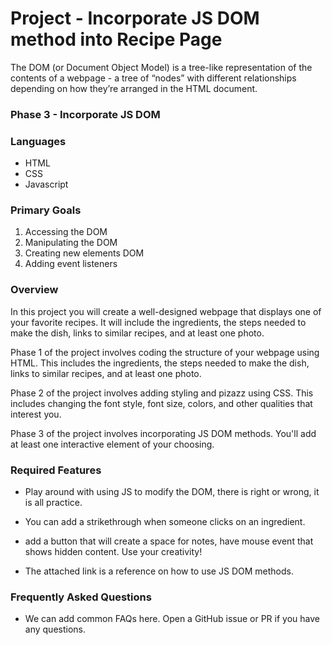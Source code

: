 # Project - Incorporate JS DOM method into Recipe Page

The DOM (or Document Object Model) is a tree-like representation of the contents of a webpage - a tree of “nodes” with different relationships depending on how they’re arranged in the HTML document.

### Phase 3 - Incorporate JS DOM

### Languages

- HTML
- CSS
- Javascript

### Primary Goals

1. Accessing the DOM
2. Manipulating the DOM
3. Creating new elements DOM
4. Adding event listeners

### Overview

In this project you will create a well-designed webpage that displays one of your favorite recipes. It will include the ingredients, the steps needed to make the dish, links to similar recipes, and at least one photo.

Phase 1 of the project involves coding the structure of your webpage using HTML. This includes the ingredients, the steps needed to make the dish, links to similar recipes, and at least one photo.

Phase 2 of the project involves adding styling and pizazz using CSS. This includes changing the font style, font size, colors, and other qualities that interest you.

Phase 3 of the project involves incorporating JS DOM methods. You'll add at least one interactive element of your choosing.

### Required Features

- Play around with using JS to modify the DOM, there is right or wrong, it is all practice.
- You can add a strikethrough when someone clicks on an ingredient.
- add a button that will create a space for notes, have mouse event that shows hidden content. Use your creativity!

- The attached link is a reference on how to use JS DOM methods.

### Frequently Asked Questions

- We can add common FAQs here. Open a GitHub issue or PR if you have any questions.
